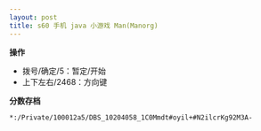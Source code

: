 ```yaml
---
layout: post
title: s60 手机 java 小游戏 Man(Manorg)
---
```


**操作**

- 拨号/确定/5：暂定/开始
- 上下左右/2468：方向键

**分数存档**

`*:/Private/100012a5/DBS_10204058_1C0Mmdt#oyil+#N2ilcrKg92M3A-`
